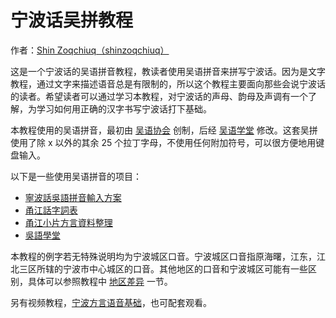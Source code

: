 # 宁波话吴拼教程

作者：[Shin Zoqchiuq（shinzoqchiuq）](https://github.com/shinzoqchiuq)

这是一个宁波话的吴语拼音教程，教读者使用吴语拼音来拼写宁波话。因为是文字教程，通过文字来描述语音总是有限制的，所以这个教程主要面向那些会说宁波话的读者。希望读者可以通过学习本教程，对宁波话的声母、韵母及声调有一个了解，为学习如何用正确的汉字书写宁波话打下基础。

本教程使用的吴语拼音，最初由 [吴语协会](http://wu-chinese.com/romanization/) 创制，后经 [吴语学堂](https://www.wugniu.com/) 修改。这套吴拼使用了除 x 以外的其余 25 个拉丁字母，不使用任何附加符号，可以很方便地用键盘输入。

以下是一些使用吴语拼音的项目：

- [寧波話吳語拼音輸入方案](https://github.com/NGLI/rime-wugniu_gninpou)
- [甬江話字詞表](https://github.com/ionkaon/dictionary)
- [甬江小片方言資料整理](https://github.com/ionkaon/data)
- [吳語學堂](https://www.wugniu.com/)

本教程的例字若无特殊说明均为宁波城区口音。宁波城区口音指原海曙，江东，江北三区所辖的宁波市中心城区的口音。其他地区的口音和宁波城区可能有一些区别，具体可以参照教程中 [地区差异](https://ionkaon.github.io/phin-in-tutorial/内部差异/地区差异.html) 一节。

另有视频教程，[宁波方言语音基础](https://www.bilibili.com/video/BV1P3411J7qq)，也可配套观看。
